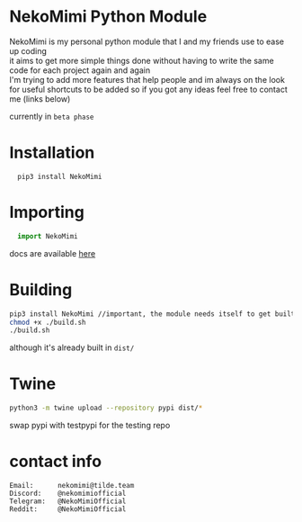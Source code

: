 # NekoMimi Python Module

NekoMimi is my personal python module that I and my friends use to ease up coding  
it aims to get more simple things done without having to write the same code for each project again and again  
I'm trying to add more features that help people and im always on the look for useful shortcuts to be added so if you got any ideas feel free to contact me (links below)  
  
currently in `beta phase`


# Installation
```shell
  pip3 install NekoMimi
```

# Importing
```python
  import NekoMimi
```

docs are available [here](https://github.com/NekoMimiOfficial/NekoMimi/blob/main/Docs/README.md)

# Building
```sh
pip3 install NekoMimi //important, the module needs itself to get built.. ik thats bad
chmod +x ./build.sh
./build.sh
```
although it's already built in `dist/`

# Twine
```sh
python3 -m twine upload --repository pypi dist/*
```
swap pypi with testpypi for the testing repo

# contact info
```
Email:      nekomimi@tilde.team
Discord:    @nekomimiofficial
Telegram:   @NekoMimiOfficial
Reddit:     @NekoMimiOfficial
```
